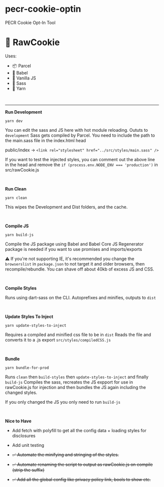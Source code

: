 # pecr-cookie-optin

PECR Cookie Opt-In Tool

# 🍪 RawCookie

Uses:

-   📦 Parcel
-   💬 Babel
-   🍦 Vanilla JS
-   💄 Sass
-   🧶 Yarn

<br>
<hr>

**Run Development**

`yarn dev`

You can edit the sass and JS here with hot module reloading. Oututs to `development`
Sass gets compiled by Parcel. You need to include the path to the main.sass file in the index.html head

public/index -> `<link rel="stylesheet" href="../src/styles/main.sass" />`

If you want to test the injected styles, you can comment out the above line in the head and remove the `if (process.env.NODE_ENV === 'production')`
in src/rawCookie.js

<br>

**Run Clean**

`yarn clean`

This wipes the Development and Dist folders, and the cache.

<br>

**Compile JS**

`yarn build-js`

Compile the JS package using Babel and Babel Core JS
Regenerator package is needed if you want to use promises and imports/exports

⚠️ If you're not supporting IE, it's recommended you change the `browserslist` in `package.json`
to not target it and older browsers, then recompile/rebundle. You can shave off about 40kb of excess JS and CSS.

<br>

**Compile Styles**

Runs using dart-sass on the CLI. Autoprefixes and minifies, outputs to `dist`

<br>

**Update Styles To Inject**

`yarn update-styles-to-inject`

Requires a compiled and minified css file to be in `dist`
Reads the file and converts it to a .js export `src/styles/compiledCSS.js`

<br>

**Bundle**

`yarn bundle-for-prod`

Runs `clean` then `build-styles` then `update-styles-to-inject` and finally `build-js`
Compiles the sass, recreates the JS expport for use in rawCookie.js for injection and then bundles the JS again including the changed styles.

If you only changed the JS you only need to run `build-js`

<br>

**Nice to Have**

-   Add fetch with polyfill to get all the config data + loading styles for disclosures
-   Add unit testing

-   <del>✅ Automate the minifying and stringing of the styles.</del>
-   <del>✅ Automate renaming the script to output as rawCookie.js on compile (strip the suffix) </del>
-   <del>✅ Add all the global config like privacy policy link, bools to show etc. </del>
